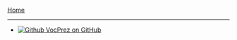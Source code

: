 [Home](/) 

---

- [![Github](https://icongram.jgog.in/simple/github.svg?color=808080&size=16) VocPrez on GitHub](https://github.com/RDFLib/VocPrez)
